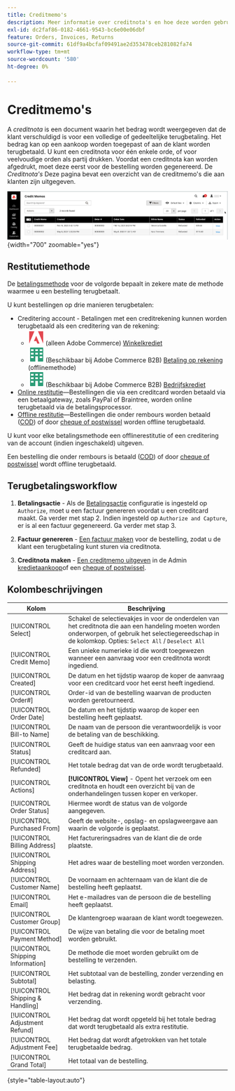 ```yaml
---
title: Creditmemo's
description: Meer informatie over creditnota's en hoe deze worden gebruikt om een gedeeltelijke of volledige terugbetaling uit te geven.
exl-id: dc2faf86-0182-4661-9543-bc6e00e06dbf
feature: Orders, Invoices, Returns
source-git-commit: 61df9a4bcfaf09491ae2d353478ceb281082fa74
workflow-type: tm+mt
source-wordcount: '580'
ht-degree: 0%

---
```


# Creditmemo&#39;s

A _creditnota_ is een document waarin het bedrag wordt weergegeven dat de klant verschuldigd is voor een volledige of gedeeltelijke terugbetaling. Het bedrag kan op een aankoop worden toegepast of aan de klant worden terugbetaald. U kunt een creditnota voor één enkele orde, of voor veelvoudige orden als partij drukken. Voordat een creditnota kan worden afgedrukt, moet deze eerst voor de bestelling worden gegenereerd. De _Creditnota&#39;s_ Deze pagina bevat een overzicht van de creditmemo&#39;s die aan klanten zijn uitgegeven.

![Creditnota&#39;s](./assets/credit-memos.png){width="700" zoomable="yes"}

## Restitutiemethode

De [betalingsmethode](payments.md) voor de volgorde bepaalt in zekere mate de methode waarmee u een bestelling terugbetaalt.

U kunt bestellingen op drie manieren terugbetalen:

- Creditering account - Betalingen met een creditrekening kunnen worden terugbetaald als een creditering van de rekening:
   - ![Adobe Commerce](../assets/adobe-logo.svg) (alleen Adobe Commerce) [Winkelkrediet](../customers/store-credit-using.md)
   - ![Adobe Commerce B2B](../assets/b2b.svg) (Beschikbaar bij Adobe Commerce B2B) [Betaling op rekening](../b2b/enable-basic-features.md#configure-payment-on-account) (offlinemethode)
   - ![Adobe Commerce B2B](../assets/b2b.svg) (Beschikbaar bij Adobe Commerce B2B) [Bedrijfskrediet](../b2b/credit-company.md)
- [Online restitutie](payments.md#online-payment-methods)—Bestellingen die via een creditcard worden betaald via een betaalgateway, zoals PayPal of Braintree, worden online terugbetaald via de betalingsprocessor.
- [Offline restitutie](payments.md#offline-payment-methods)—Bestellingen die onder rembours worden betaald ([COD](cash-on-delivery.md)) of door [cheque of postwissel](check-money-order.md) worden offline terugbetaald.

U kunt voor elke betalingsmethode een offlinerestitutie of een creditering van de account (indien ingeschakeld) uitgeven.

Een bestelling die onder rembours is betaald ([COD](cash-on-delivery.md)) of door [cheque of postwissel](check-money-order.md) wordt offline terugbetaald.

## Terugbetalingsworkflow

1. **Betalingsactie** - Als de [Betalingsactie](credit-memo-create.md#payment-action-setting) configuratie is ingesteld op `Authorize`, moet u een factuur genereren voordat u een creditcard maakt. Ga verder met stap 2. Indien ingesteld op `Authorize and Capture`, er is al een factuur gegenereerd. Ga verder met stap 3.

1. **Factuur genereren** - [Een factuur maken](invoices.md#create-an-invoice) voor de bestelling, zodat u de klant een terugbetaling kunt sturen via creditnota.

1. **Creditnota maken** - [Een creditmemo uitgeven](credit-memo-create.md) in de Admin [kredietaankoop](credit-memo-create.md#issue-a-refund-for-a-credit-purchase)of een [cheque of postwissel](credit-memo-create.md#issue-an-offline-refund-for-check-or-money-order).

## Kolombeschrijvingen

| Kolom | Beschrijving |
|--- |--- |
| [!UICONTROL Select] | Schakel de selectievakjes in voor de onderdelen van het creditnota die aan een handeling moeten worden onderworpen, of gebruik het selectiegereedschap in de kolomkop. Opties: `Select All` / `Deselect All` |
| [!UICONTROL Credit Memo] | Een unieke numerieke id die wordt toegewezen wanneer een aanvraag voor een creditnota wordt ingediend. |
| [!UICONTROL Created] | De datum en het tijdstip waarop de koper de aanvraag voor een creditcard voor het eerst heeft ingediend. |
| [!UICONTROL Order#] | Order-id van de bestelling waarvan de producten worden geretourneerd. |
| [!UICONTROL Order Date] | De datum en het tijdstip waarop de koper een bestelling heeft geplaatst. |
| [!UICONTROL Bill-to Name] | De naam van de persoon die verantwoordelijk is voor de betaling van de beschikking. |
| [!UICONTROL Status] | Geeft de huidige status van een aanvraag voor een creditcard aan. |
| [!UICONTROL Refunded] | Het totale bedrag dat van de orde wordt terugbetaald. |
| [!UICONTROL Actions] | **[!UICONTROL View]** - Opent het verzoek om een creditnota en houdt een overzicht bij van de onderhandelingen tussen koper en verkoper. |
| [!UICONTROL Order Status] | Hiermee wordt de status van de volgorde aangegeven. |
| [!UICONTROL Purchased From] | Geeft de website-, opslag- en opslagweergave aan waarin de volgorde is geplaatst. |
| [!UICONTROL Billing Address] | Het factureringsadres van de klant die de orde plaatste. |
| [!UICONTROL Shipping Address] | Het adres waar de bestelling moet worden verzonden. |
| [!UICONTROL Customer Name] | De voornaam en achternaam van de klant die de bestelling heeft geplaatst. |
| [!UICONTROL Email] | Het e-mailadres van de persoon die de bestelling heeft geplaatst. |
| [!UICONTROL Customer Group] | De klantengroep waaraan de klant wordt toegewezen. |
| [!UICONTROL Payment Method] | De wijze van betaling die voor de betaling moet worden gebruikt. |
| [!UICONTROL Shipping Information] | De methode die moet worden gebruikt om de bestelling te verzenden. |
| [!UICONTROL Subtotal] | Het subtotaal van de bestelling, zonder verzending en belasting. |
| [!UICONTROL Shipping & Handling] | Het bedrag dat in rekening wordt gebracht voor verzending. |
| [!UICONTROL Adjustment Refund] | Het bedrag dat wordt opgeteld bij het totale bedrag dat wordt terugbetaald als extra restitutie. |
| [!UICONTROL Adjustment Fee] | Het bedrag dat wordt afgetrokken van het totale terugbetaalde bedrag. |
| [!UICONTROL Grand Total] | Het totaal van de bestelling. |

{style="table-layout:auto"}
